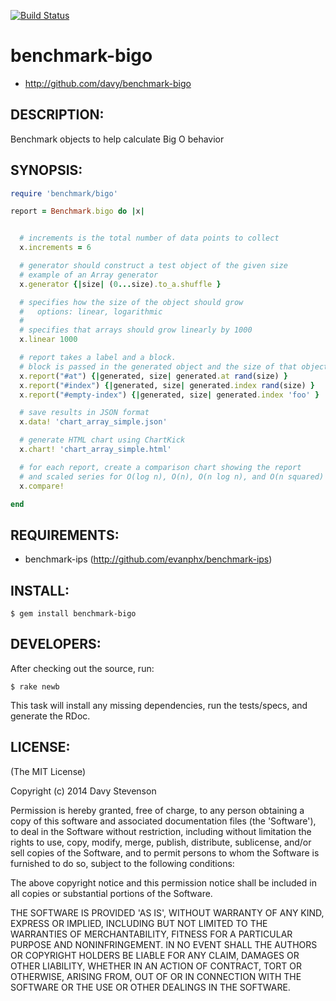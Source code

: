[![Build Status](https://secure.travis-ci.org/davy/benchmark-bigo.png)](http://travis-ci.org/davy/benchmark-bigo)

# benchmark-bigo

* http://github.com/davy/benchmark-bigo

## DESCRIPTION:

Benchmark objects to help calculate Big O behavior

## SYNOPSIS:

```ruby
require 'benchmark/bigo'

report = Benchmark.bigo do |x|


  # increments is the total number of data points to collect
  x.increments = 6

  # generator should construct a test object of the given size
  # example of an Array generator
  x.generator {|size| (0...size).to_a.shuffle }

  # specifies how the size of the object should grow
  #   options: linear, logarithmic
  #
  # specifies that arrays should grow linearly by 1000
  x.linear 1000

  # report takes a label and a block.
  # block is passed in the generated object and the size of that object
  x.report("#at") {|generated, size| generated.at rand(size) }
  x.report("#index") {|generated, size| generated.index rand(size) }
  x.report("#empty-index") {|generated, size| generated.index 'foo' }

  # save results in JSON format
  x.data! 'chart_array_simple.json'

  # generate HTML chart using ChartKick
  x.chart! 'chart_array_simple.html'

  # for each report, create a comparison chart showing the report
  # and scaled series for O(log n), O(n), O(n log n), and O(n squared)
  x.compare!

end
```

## REQUIREMENTS:

* benchmark-ips (http://github.com/evanphx/benchmark-ips)

## INSTALL:

    $ gem install benchmark-bigo

## DEVELOPERS:

After checking out the source, run:

    $ rake newb

This task will install any missing dependencies, run the tests/specs,
and generate the RDoc.

## LICENSE:

(The MIT License)

Copyright (c) 2014 Davy Stevenson

Permission is hereby granted, free of charge, to any person obtaining
a copy of this software and associated documentation files (the
'Software'), to deal in the Software without restriction, including
without limitation the rights to use, copy, modify, merge, publish,
distribute, sublicense, and/or sell copies of the Software, and to
permit persons to whom the Software is furnished to do so, subject to
the following conditions:

The above copyright notice and this permission notice shall be
included in all copies or substantial portions of the Software.

THE SOFTWARE IS PROVIDED 'AS IS', WITHOUT WARRANTY OF ANY KIND,
EXPRESS OR IMPLIED, INCLUDING BUT NOT LIMITED TO THE WARRANTIES OF
MERCHANTABILITY, FITNESS FOR A PARTICULAR PURPOSE AND NONINFRINGEMENT.
IN NO EVENT SHALL THE AUTHORS OR COPYRIGHT HOLDERS BE LIABLE FOR ANY
CLAIM, DAMAGES OR OTHER LIABILITY, WHETHER IN AN ACTION OF CONTRACT,
TORT OR OTHERWISE, ARISING FROM, OUT OF OR IN CONNECTION WITH THE
SOFTWARE OR THE USE OR OTHER DEALINGS IN THE SOFTWARE.
